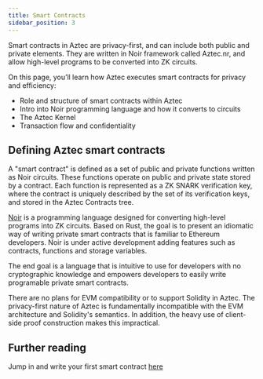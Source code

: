```yaml
---
title: Smart Contracts
sidebar_position: 3
---
```


Smart contracts in Aztec are privacy-first, and can include both public and private elements. They are written in Noir framework called Aztec.nr, and allow high-level programs to be converted into ZK circuits.

On this page, you’ll learn how Aztec executes smart contracts for privacy and efficiency:

- Role and structure of smart contracts within Aztec
- Intro into Noir programming language and how it converts to circuits
- The Aztec Kernel
- Transaction flow and confidentiality

## Defining Aztec smart contracts

A "smart contract" is defined as a set of public and private functions written as Noir circuits. These functions operate on public and private state stored by a contract. Each function is represented as a ZK SNARK verification key, where the contract is uniquely described by the set of its verification keys, and stored in the Aztec Contracts tree.

[Noir](https://noir-lang.org) is a programming language designed for converting high-level programs into ZK circuits. Based on Rust, the goal is to present an idiomatic way of writing private smart contracts that is familiar to Ethereum developers. Noir is under active development adding features such as contracts, functions and storage variables.

The end goal is a language that is intuitive to use for developers with no cryptographic knowledge and empowers developers to easily write programable private smart contracts.

There are no plans for EVM compatibility or to support Solidity in Aztec. The privacy-first nature of Aztec is fundamentally incompatible with the EVM architecture and Solidity's semantics. In addition, the heavy use of client-side proof construction makes this impractical.

## Further reading

Jump in and write your first smart contract [here](../tutorials/codealong/contract_tutorials/counter_contract.md)